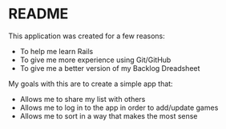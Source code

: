 # README

This application was created for a few reasons:

- To help me learn Rails
- To give me more experience using Git/GitHub
- To give me a better version of my Backlog Dreadsheet

My goals with this are to create a simple app that:

- Allows me to share my list with others
- Allows me to log in to the app in order to add/update games
- Allows me to sort in a way that makes the most sense
